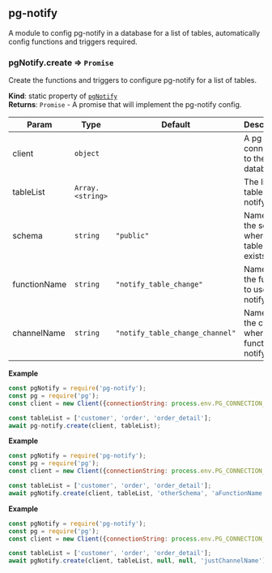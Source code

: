 <a name="module_pg-notify"></a>

## pg-notify
A module to config pg-notify in a database for a list of tables, automatically config functions and triggers required.

<a name="module_pg-notify.create"></a>

### pgNotify.create ⇒ <code>Promise</code>
Create the functions and triggers to configure pg-notify for a list of tables.

**Kind**: static property of [<code>pgNotify</code>](#module_pg-notify)  
**Returns**: <code>Promise</code> - A promise that will implement the pg-notify config.  

| Param | Type | Default | Description |
| --- | --- | --- | --- |
| client | <code>object</code> |  | A pg client connected to the database. |
| tableList | <code>Array.&lt;string&gt;</code> |  | The list of tables to notify. |
| schema | <code>string</code> | <code>&quot;public&quot;</code> | Name of the schema where the tables exists. |
| functionName | <code>string</code> | <code>&quot;notify_table_change&quot;</code> | Name of the function to use notify. |
| channelName | <code>string</code> | <code>&quot;notify_table_change_channel&quot;</code> | Name of the channel where the function notify. |

**Example**  
```js
const pgNotify = require('pg-notify');
const pg = require('pg');
const client = new Client({connectionString: process.env.PG_CONNECTION_STRING});

const tableList = ['customer', 'order', 'order_detail'];
await pg-notify.create(client, tableList);
```
**Example**  
```js
const pgNotify = require('pg-notify');
const pg = require('pg');
const client = new Client({connectionString: process.env.PG_CONNECTION_STRING});

const tableList = ['customer', 'order', 'order_detail'];
await pgNotify.create(client, tableList, 'otherSchema', 'aFunctionName', 'aChannelName');
```
**Example**  
```js
const pgNotify = require('pg-notify');
const pg = require('pg');
const client = new Client({connectionString: process.env.PG_CONNECTION_STRING});

const tableList = ['customer', 'order', 'order_detail'];
await pgNotify.create(client, tableList, null, null, 'justChannelName');
```
